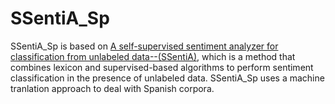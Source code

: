 # SSentiA_Sp

SSentiA_Sp is based on [A self-supervised sentiment analyzer for classification from unlabeled data--(SSentiA)](https://github.com/sazzadcsedu/SSentiA), which is a method that combines lexicon and supervised-based algorithms to perform sentiment classification in the presence of unlabeled data. SSentiA_Sp uses a machine tranlation approach to deal with Spanish corpora.
